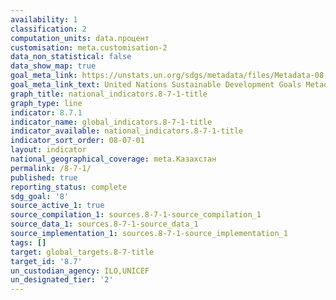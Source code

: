 ```yaml
---
availability: 1
classification: 2
computation_units: data.процент
customisation: meta.customisation-2
data_non_statistical: false
data_show_map: true
goal_meta_link: https://unstats.un.org/sdgs/metadata/files/Metadata-08-07-01.pdf
goal_meta_link_text: United Nations Sustainable Development Goals Metadata (pdf 525kB)
graph_title: national_indicators.8-7-1-title
graph_type: line
indicator: 8.7.1
indicator_name: global_indicators.8-7-1-title
indicator_available: national_indicators.8-7-1-title
indicator_sort_order: 08-07-01
layout: indicator
national_geographical_coverage: meta.Казахстан
permalink: /8-7-1/
published: true
reporting_status: complete
sdg_goal: '8'
source_active_1: true
source_compilation_1: sources.8-7-1-source_compilation_1
source_data_1: sources.8-7-1-source_data_1
source_implementation_1: sources.8-7-1-source_implementation_1
tags: []
target: global_targets.8-7-title
target_id: '8.7'
un_custodian_agency: ILO,UNICEF
un_designated_tier: '2'
---
```

